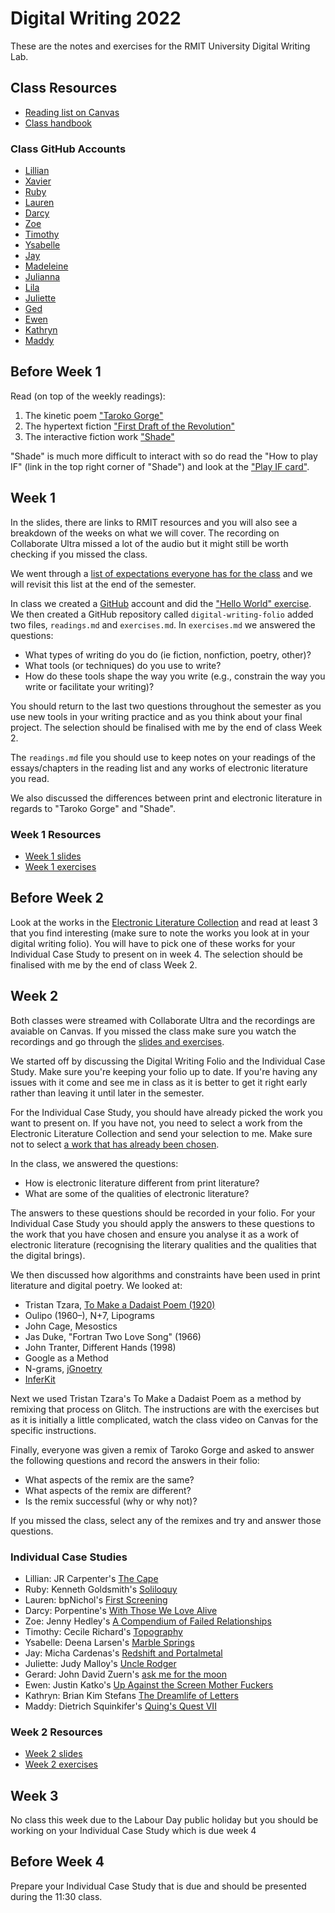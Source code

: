 # Digital Writing 2022

These are the notes and exercises for the RMIT University Digital Writing Lab.

## Class Resources

- [Reading list on Canvas](https://ap01-a.alma.exlibrisgroup.com/leganto/public/61RMIT_INST/lists/31245732760001341?auth=SAML)
- [Class handbook](https://rmit.instructure.com/courses/95328/pages/class-handbook-digital-writing)

### Class GitHub Accounts

- [Lillian](https://github.com/lily-brewis)
- [Xavier](https://github.com/XavierGau)
- [Ruby](https://github.com/rubyhillsmith)
- [Lauren](https://github.com/LHobday)
- [Darcy](https://github.com/DarcyMilne)
- [Zoe](https://github.com/z0eka)
- [Timothy](https://github.com/timloveday1)
- [Ysabelle](https://github.com/ymachucarmit)
- [Jay](https://github.com/Jayrrm)
- [Madeleine](https://github.com/madeleinemay)
- [Julianna](https://github.com/jjp96j)
- [Lila](https://github.com/Lilaros1)
- [Juliette](https://github.com/juliettesalom)
- [Ged](https://github.com/GerardStarling)
- [Ewen](https://github.com/Ewen-GitHub)
- [Kathryn](https://github.com/KathrynEllenWalton)
- [Maddy](https://github.com/madisonw0ng)

## Before Week 1

Read (on top of the weekly readings):
1. The kinetic poem ["Taroko Gorge"](https://collection.eliterature.org/3/work.html?work=taroko-gorge)
2. The hypertext fiction ["First Draft of the Revolution"](https://collection.eliterature.org/3/work.html?work=first-draft-of-the-revolution)
3. The interactive fiction work ["Shade"](https://pr-if.org/play/shade/)

"Shade" is much more difficult to interact with so do read the "How to play IF" (link in the top right corner of "Shade") and look at the ["Play IF card"](https://pr-if.org/doc/play-if-card/).

## Week 1

In the slides, there are links to RMIT resources and you will also see a breakdown of the weeks on what we will cover. The recording on Collaborate Ultra missed a lot of the audio but it might still be worth checking if you missed the class.

We went through a [list of expectations everyone has for the class](expectations.md) and we will revisit this list at the end of the semester.

In class we created a [GitHub](https://github.com/) account and did the ["Hello World" exercise](https://guides.github.com/activities/hello-world/). We then created a GitHub repository called `digital-writing-folio` added two files, `readings.md` and `exercises.md`. In `exercises.md` we answered the questions:

- What types of writing do you do (ie fiction, nonfiction, poetry, other)?
- What tools (or techniques) do you use to write?
- How do these tools shape the way you write (e.g., constrain the way you write or facilitate your writing)?

You should return to the last two questions throughout the semester as you use new tools in your writing practice and as you think about your final project. The selection should be finalised with me by the end of class Week 2.

The `readings.md` file you should use to keep notes on your readings of the essays/chapters in the reading list and any works of electronic literature you read.

We also discussed the differences between print and electronic literature in regards to "Taroko Gorge" and "Shade".

### Week 1 Resources

- [Week 1 slides](https://slides.com/benjaminlaird/digital-writing-week-1-2022)
- [Week 1 exercises](exercises/week1.md)

## Before Week 2

Look at the works in the [Electronic Literature Collection](https://collection.eliterature.org/) and read at least 3 that you find interesting (make sure to note the works you look at in your digital writing folio). You will have to pick one of these works for your Individual Case Study to present on in week 4. The selection should be finalised with me by the end of class Week 2.

## Week 2

Both classes were streamed with Collaborate Ultra and the recordings are avaiable on Canvas. If you missed the class make sure you watch the recordings and go through the [slides and exercises](#week-2-resources).

We started off by discussing the Digital Writing Folio and the Individual Case Study. Make sure you're keeping your folio up to date. If you're having any issues with it come and see me in class as it is better to get it right early rather than leaving it until later in the semester.

For the Individual Case Study, you should have already picked the work you want to present on. If you have not, you need to select a work from the Electronic Literature Collection and send your selection to me. Make sure not to select [a work that has already been chosen](#individual-case-studies).

In the class, we answered the questions:

- How is electronic literature different from print literature?
- What are some of the qualities of electronic literature?

The answers to these questions should be recorded in your folio. For your Individual Case Study you should apply the answers to these questions to the work that you have chosen and ensure you analyse it as a work of electronic literature (recognising the literary qualities and the qualities that the digital brings).

We then discussed how algorithms and constraints have been used in print literature and digital poetry. We looked at:

- Tristan Tzara, [To Make a Dadaist Poem (1920)](https://www.writing.upenn.edu/~afilreis/88v/tzara.html)
- Oulipo (1960–), N+7, Lipograms
- John Cage, Mesostics
- Jas Duke, "Fortran Two Love Song" (1966)
- John Tranter, Different Hands (1998)
- Google as a Method
- N-grams, [jGnoetry](http://www.eddeaddad.net/jGnoetry/)
- [InferKit](https://app.inferkit.com/demo)

Next we used Tristan Tzara's To Make a Dadaist Poem as a method by remixing that process on Glitch. The instructions are with the exercises but as it is initially a little complicated, watch the class video on Canvas for the specific instructions.

Finally, everyone was given a remix of Taroko Gorge and asked to answer the following questions and record the answers in their folio:

- What aspects of the remix are the same?
- What aspects of the remix are different?
- Is the remix successful (why or why not)?

If you missed the class, select any of the remixes and try and answer those questions.

### Individual Case Studies

- Lillian: JR Carpenter's [The Cape](https://collection.eliterature.org/1/works/carpenter__the_cape.html)
- Ruby: Kenneth Goldsmith's [Soliloquy](https://collection.eliterature.org/1/works/goldsmith__soliloquy.html)
- Lauren: bpNichol's [First Screening](https://collection.eliterature.org/3/work.html?work=first-screening)
- Darcy: Porpentine's [With Those We Love Alive](https://collection.eliterature.org/3/work.html?work=with-those-we-love-alive)
- Zoe: Jenny Hedley's [A Compendium of Failed Relationships](http://cordite.org.au/poetry/game/a-compendium-of-failed-relationships/)
- Timothy: Cecile Richard's [Topography](https://haraiva.itch.io/topography)
- Ysabelle: Deena Larsen's [Marble Springs](https://collection.eliterature.org/3/work.html?work=marble-springs)
- Jay: Micha Cardenas's [Redshift and Portalmetal](https://collection.eliterature.org/3/work.html?work=redshift-and-portalmetal)
- Juliette: Judy Malloy's [Uncle Rodger](https://collection.eliterature.org/3/work.html?work=uncle-roger)
- Gerard: John David Zuern's [ask me for the moon](https://collection.eliterature.org/3/work.html?work=ask-me-for-the-moon)
- Ewen: Justin Katko's [Up Against the Screen Mother Fuckers](https://collection.eliterature.org/2/works/katko_up_against_the_screen.html)
- Kathryn: Brian Kim Stefans [The Dreamlife of Letters](https://collection.eliterature.org/1/works/stefans__the_dreamlife_of_letters/image_16.htm)
- Maddy: Dietrich Squinkifer's [Quing's Quest VII](https://collection.eliterature.org/3/work.html?work=quings-quest-vii)

### Week 2 Resources

- [Week 2 slides](https://slides.com/benjaminlaird/digital-writing-week-2-2022)
- [Week 2 exercises](exercises/week2.md)

## Week 3

No class this week due to the Labour Day public holiday but you should be working on your Individual Case Study which is due week 4

## Before Week 4

Prepare your Individual Case Study that is due and should be presented during the 11:30 class.
